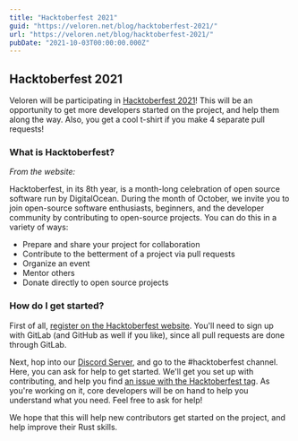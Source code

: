 ```yaml
---
title: "Hacktoberfest 2021"
guid: "https://veloren.net/blog/hacktoberfest-2021/"
url: "https://veloren.net/blog/hacktoberfest-2021/"
pubDate: "2021-10-03T00:00:00.000Z"
---
```


## Hacktoberfest 2021

Veloren will be participating in [Hacktoberfest 2021](https://hacktoberfest.digitalocean.com/)! This will be an opportunity to get more developers started on the project, and help them along the way. Also, you get a cool t-shirt if you make 4 separate pull requests!

### What is Hacktoberfest?

_From the website:_

Hacktoberfest, in its 8th year, is a month-long celebration of open source software run by DigitalOcean. During the month of October, we invite you to join open-source software enthusiasts, beginners, and the developer community by contributing to open-source projects. You can do this in a variety of ways:

- Prepare and share your project for collaboration
- Contribute to the betterment of a project via pull requests
- Organize an event
- Mentor others
- Donate directly to open source projects

### How do I get started?

First of all, [register on the Hacktoberfest website](https://hacktoberfest.digitalocean.com/register). You'll need to sign up with GitLab (and GitHub as well if you like), since all pull requests are done through GitLab.

Next, hop into our [Discord Server](https://discord.gg/ecUxc9N), and go to the #hacktoberfest channel. Here, you can ask for help to get started. We'll get you set up with contributing, and help you find [an issue with the Hacktoberfest tag](https://gitlab.com/veloren/veloren/-/issues?label_name=hacktoberfest). As you're working on it, core developers will be on hand to help you understand what you need. Feel free to ask for help!

We hope that this will help new contributors get started on the project, and help improve their Rust skills.
